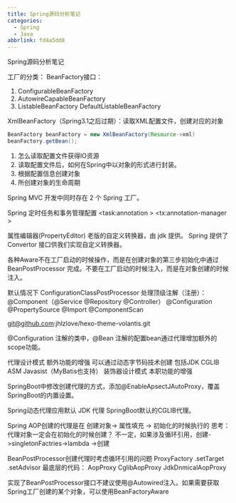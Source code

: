 ```yaml
---
title: Spring源码分析笔记
categories:
  - Spring
  - Java
abbrlink: fd4a5dd8
---
```


Spring源码分析笔记

<!-- more -->

<!-- @import "[TOC]" {cmd="toc" depthFrom=2 depthTo=4 orderedList=true} -->

工厂的分类：
BeanFactory接口：

1. ConfigurableBeanFactory
2. AutowireCapableBeanFactory
3. ListableBeanFactory
    DefaultListableBeanFactory

XmlBeanFactory（Spring3.1之后过期）：读取XML配置文件，创建对应的对象

```java
BeanFactory beanFactory = new XmlBeanFactory(Resource->xml)
beanFactory.getBean();
```

1. 怎么读取配置文件获得IO资源
2. 读取配置文件后，如何在Spring中以对象的形式进行封装。
3. 根据配置信息创建对象
4. 所创建对象的生命周期

Spring MVC 开发中同时存在 2 个 Spring 工厂。

Spring 定时任务和事务管理配置
<task:annotation >
<tx:annotation-manager >

属性编辑器(PropertyEditor) 老版的自定义转换器，由 jdk 提供。
Spring 提供了 Convertor 接口供我们实现自定义转换器。

各种Aware不在工厂启动的时候操作，而是在创建对象的第三步初始化中通过 BeanPostProcessor 完成。不要在工厂启动的时候注入，而是在对象创建的时候注入。

默认情况下 ConfigurationClassPostProcessor 处理顶级注解（注册）：
@Component（@Service @Repository @Controller）
@Configuration
@PropertySource
@Import
@ComponentScan

git@github.com:jhlzlove/hexo-theme-volantis.git

@Configuration 注解的类中，@Bean 注解的配置bean通过代理增加额外的scope功能。

代理设计模式  额外功能的增强  可以通过动态字节码技术创建 包括JDK CGLIB ASM Javasist（MyBatis也支持）
装饰器设计模式  本职功能的增强

SpringBoot中修改创建代理的方式，添加@EnableApsectJAutoProxy，覆盖SpringBoot的内置设置。

Spring动态代理应用默认 JDK 代理
SpringBoot默认的CGLIB代理。

Spring AOP创建的代理是在 创建对象-> 属性填充 -> 初始化的时候执行的
思考：代理对象一定会在初始化的时候创建？
不一定，如果涉及循环引用，创建->singletonFactries->lambda ->创建

BeanPostProcessor创建代理时考虑循环引用的问题
ProxyFactory .setTarget .setAdvisor
最底层的代码：
AopProxy
CglibAopProxy JdkDnmicalAopProxy

实现了BeanPostProcessor接口不建议使用@Autowired注入。如果需要获取Spring工厂创建的某个对象，可以使用BeanFactoryAware
